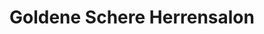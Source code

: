 ---
title: "Goldene Schere Herrensalon"
url: /leer-ostfriesland/goldene-schere-herrensalon/
shop: Friseur
---